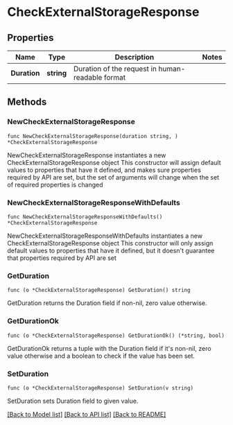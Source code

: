 # CheckExternalStorageResponse

## Properties

Name | Type | Description | Notes
------------ | ------------- | ------------- | -------------
**Duration** | **string** | Duration of the request in human-readable format | 

## Methods

### NewCheckExternalStorageResponse

`func NewCheckExternalStorageResponse(duration string, ) *CheckExternalStorageResponse`

NewCheckExternalStorageResponse instantiates a new CheckExternalStorageResponse object
This constructor will assign default values to properties that have it defined,
and makes sure properties required by API are set, but the set of arguments
will change when the set of required properties is changed

### NewCheckExternalStorageResponseWithDefaults

`func NewCheckExternalStorageResponseWithDefaults() *CheckExternalStorageResponse`

NewCheckExternalStorageResponseWithDefaults instantiates a new CheckExternalStorageResponse object
This constructor will only assign default values to properties that have it defined,
but it doesn't guarantee that properties required by API are set

### GetDuration

`func (o *CheckExternalStorageResponse) GetDuration() string`

GetDuration returns the Duration field if non-nil, zero value otherwise.

### GetDurationOk

`func (o *CheckExternalStorageResponse) GetDurationOk() (*string, bool)`

GetDurationOk returns a tuple with the Duration field if it's non-nil, zero value otherwise
and a boolean to check if the value has been set.

### SetDuration

`func (o *CheckExternalStorageResponse) SetDuration(v string)`

SetDuration sets Duration field to given value.



[[Back to Model list]](../README.md#documentation-for-models) [[Back to API list]](../README.md#documentation-for-api-endpoints) [[Back to README]](../README.md)



